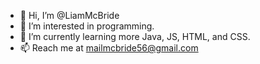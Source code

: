 - 👋 Hi, I’m @LiamMcBride
- 👀 I’m interested in programming.
- 🌱 I’m currently learning more Java, JS, HTML, and CSS.
- 📫 Reach me at mailmcbride56@gmail.com



<!---
LiamMcBride/LiamMcBride is a ✨ special ✨ repository because its `README.md` (this file) appears on your GitHub profile.
You can click the Preview link to take a look at your changes.
--->
